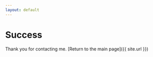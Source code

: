```yaml
---
layout: default
---
```

# Success
Thank you for contacting me.
[Return to the main page]({{ site.url }})